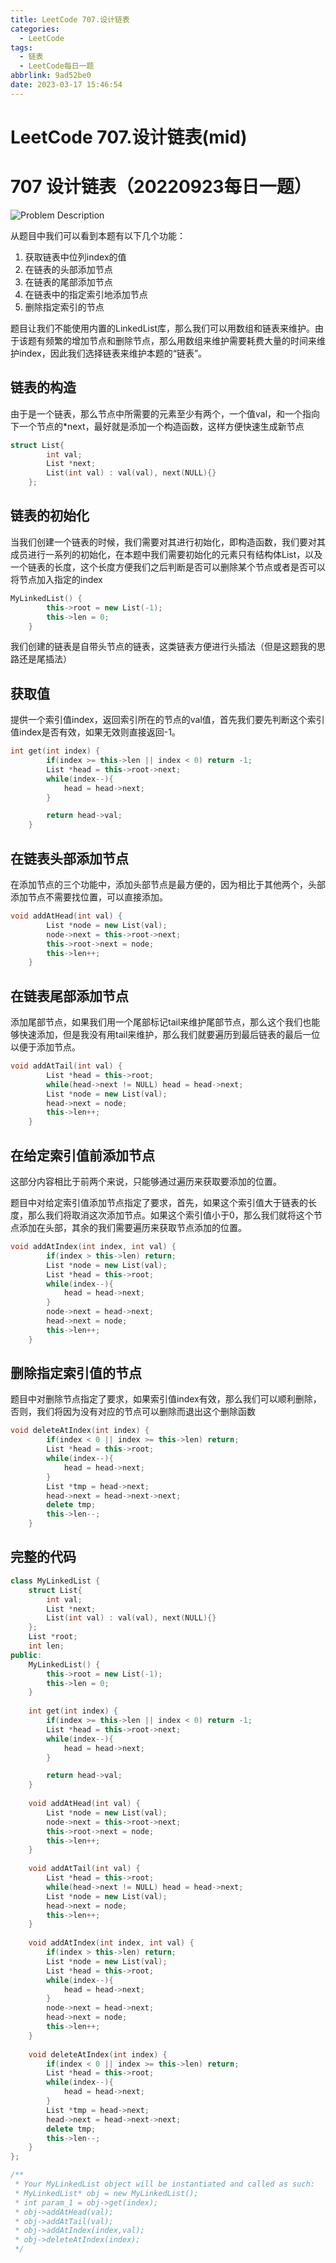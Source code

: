 ```yaml
---
title: LeetCode 707.设计链表
categories:
  - LeetCode
tags:
  - 链表
  - LeetCode每日一题
abbrlink: 9ad52be0
date: 2023-03-17 15:46:54
---
```

# LeetCode 707.设计链表(mid)

# 707 设计链表（20220923每日一题）

![Problem Description](https://cdn.jsdelivr.net/gh/zhangyufeng0123/ImageHosting/img/Untitled.png)

从题目中我们可以看到本题有以下几个功能：

1. 获取链表中位列index的值
2. 在链表的头部添加节点
3. 在链表的尾部添加节点
4. 在链表中的指定索引地添加节点
5. 删除指定索引的节点

题目让我们不能使用内置的LinkedList库，那么我们可以用数组和链表来维护。由于该题有频繁的增加节点和删除节点，那么用数组来维护需要耗费大量的时间来维护index，因此我们选择链表来维护本题的“链表”。

## 链表的构造

由于是一个链表，那么节点中所需要的元素至少有两个，一个值val，和一个指向下一个节点的*next，最好就是添加一个构造函数，这样方便快速生成新节点

```cpp
struct List{
        int val;
        List *next;
        List(int val) : val(val), next(NULL){}
    };
```

## 链表的初始化

当我们创建一个链表的时候，我们需要对其进行初始化，即构造函数，我们要对其成员进行一系列的初始化，在本题中我们需要初始化的元素只有结构体List，以及一个链表的长度，这个长度方便我们之后判断是否可以删除某个节点或者是否可以将节点加入指定的index

```cpp
MyLinkedList() {
        this->root = new List(-1);
        this->len = 0;
    }
```

我们创建的链表是自带头节点的链表，这类链表方便进行头插法（但是这题我的思路还是尾插法）

## 获取值

提供一个索引值index，返回索引所在的节点的val值，首先我们要先判断这个索引值index是否有效，如果无效则直接返回-1。

```cpp
int get(int index) {
        if(index >= this->len || index < 0) return -1;
        List *head = this->root->next;
        while(index--){
            head = head->next;
        }

        return head->val;
    }
```

## 在链表头部添加节点

在添加节点的三个功能中，添加头部节点是最方便的，因为相比于其他两个，头部添加节点不需要找位置，可以直接添加。

```cpp
void addAtHead(int val) {
        List *node = new List(val);
        node->next = this->root->next;
        this->root->next = node;
        this->len++;
    }
```

## 在链表尾部添加节点

添加尾部节点，如果我们用一个尾部标记tail来维护尾部节点，那么这个我们也能够快速添加，但是我没有用tail来维护，那么我们就要遍历到最后链表的最后一位以便于添加节点。

```cpp
void addAtTail(int val) {
        List *head = this->root;
        while(head->next != NULL) head = head->next;
        List *node = new List(val);
        head->next = node;
        this->len++;
    }
```

## 在给定索引值前添加节点

这部分内容相比于前两个来说，只能够通过遍历来获取要添加的位置。

题目中对给定索引值添加节点指定了要求，首先，如果这个索引值大于链表的长度，那么我们将取消这次添加节点。如果这个索引值小于0，那么我们就将这个节点添加在头部，其余的我们需要遍历来获取节点添加的位置。

```cpp
void addAtIndex(int index, int val) {
        if(index > this->len) return;
        List *node = new List(val);
        List *head = this->root;
        while(index--){
            head = head->next;
        }
        node->next = head->next;
        head->next = node;
        this->len++;
    }
```

## 删除指定索引值的节点

题目中对删除节点指定了要求，如果索引值index有效，那么我们可以顺利删除，否则，我们将因为没有对应的节点可以删除而退出这个删除函数

```cpp
void deleteAtIndex(int index) {
        if(index < 0 || index >= this->len) return;
        List *head = this->root;
        while(index--){
            head = head->next;
        }
        List *tmp = head->next;
        head->next = head->next->next;
        delete tmp;
        this->len--;
    }
```

## 完整的代码

```cpp
class MyLinkedList {
    struct List{
        int val;
        List *next;
        List(int val) : val(val), next(NULL){}
    };
    List *root;
    int len;
public:
    MyLinkedList() {
        this->root = new List(-1);
        this->len = 0;
    }
    
    int get(int index) {
        if(index >= this->len || index < 0) return -1;
        List *head = this->root->next;
        while(index--){
            head = head->next;
        }

        return head->val;
    }
    
    void addAtHead(int val) {
        List *node = new List(val);
        node->next = this->root->next;
        this->root->next = node;
        this->len++;
    }
    
    void addAtTail(int val) {
        List *head = this->root;
        while(head->next != NULL) head = head->next;
        List *node = new List(val);
        head->next = node;
        this->len++;
    }
    
    void addAtIndex(int index, int val) {
        if(index > this->len) return;
        List *node = new List(val);
        List *head = this->root;
        while(index--){
            head = head->next;
        }
        node->next = head->next;
        head->next = node;
        this->len++;
    }
    
    void deleteAtIndex(int index) {
        if(index < 0 || index >= this->len) return;
        List *head = this->root;
        while(index--){
            head = head->next;
        }
        List *tmp = head->next;
        head->next = head->next->next;
        delete tmp;
        this->len--;
    }
};

/**
 * Your MyLinkedList object will be instantiated and called as such:
 * MyLinkedList* obj = new MyLinkedList();
 * int param_1 = obj->get(index);
 * obj->addAtHead(val);
 * obj->addAtTail(val);
 * obj->addAtIndex(index,val);
 * obj->deleteAtIndex(index);
 */
```